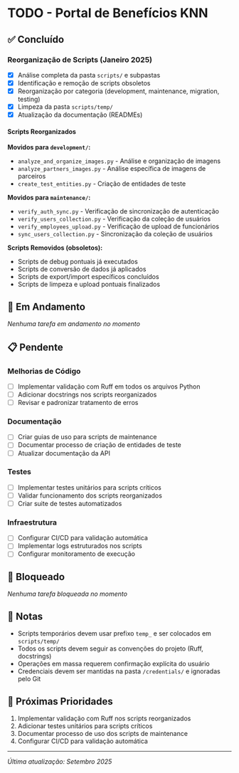 # TODO - Portal de Benefícios KNN

## ✅ Concluído

### Reorganização de Scripts (Janeiro 2025)

- [x] Análise completa da pasta `scripts/` e subpastas
- [x] Identificação e remoção de scripts obsoletos
- [x] Reorganização por categoria (development, maintenance, migration, testing)
- [x] Limpeza da pasta `scripts/temp/`
- [x] Atualização da documentação (READMEs)

#### Scripts Reorganizados

**Movidos para `development/`:**

- `analyze_and_organize_images.py` - Análise e organização de imagens
- `analyze_partners_images.py` - Análise específica de imagens de parceiros
- `create_test_entities.py` - Criação de entidades de teste

**Movidos para `maintenance/`:**

- `verify_auth_sync.py` - Verificação de sincronização de autenticação
- `verify_users_collection.py` - Verificação da coleção de usuários
- `verify_employees_upload.py` - Verificação de upload de funcionários
- `sync_users_collection.py` - Sincronização da coleção de usuários

**Scripts Removidos (obsoletos):**

- Scripts de debug pontuais já executados
- Scripts de conversão de dados já aplicados
- Scripts de export/import específicos concluídos
- Scripts de limpeza e upload pontuais finalizados

## 🔄 Em Andamento

*Nenhuma tarefa em andamento no momento*

## 📋 Pendente

### Melhorias de Código

- [ ] Implementar validação com Ruff em todos os arquivos Python
- [ ] Adicionar docstrings nos scripts reorganizados
- [ ] Revisar e padronizar tratamento de erros

### Documentação

- [ ] Criar guias de uso para scripts de maintenance
- [ ] Documentar processo de criação de entidades de teste
- [ ] Atualizar documentação da API

### Testes

- [ ] Implementar testes unitários para scripts críticos
- [ ] Validar funcionamento dos scripts reorganizados
- [ ] Criar suite de testes automatizados

### Infraestrutura

- [ ] Configurar CI/CD para validação automática
- [ ] Implementar logs estruturados nos scripts
- [ ] Configurar monitoramento de execução

## 🚫 Bloqueado

*Nenhuma tarefa bloqueada no momento*

## 📝 Notas

- Scripts temporários devem usar prefixo `temp_` e ser colocados em `scripts/temp/`
- Todos os scripts devem seguir as convenções do projeto (Ruff, docstrings)
- Operações em massa requerem confirmação explícita do usuário
- Credenciais devem ser mantidas na pasta `/credentials/` e ignoradas pelo Git

## 🎯 Próximas Prioridades

1. Implementar validação com Ruff nos scripts reorganizados
2. Adicionar testes unitários para scripts críticos
3. Documentar processo de uso dos scripts de maintenance
4. Configurar CI/CD para validação automática

---
*Última atualização: Setembro 2025*

